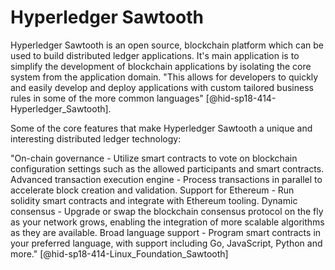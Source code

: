 Hyperledger Sawtooth
====================

Hyperledger Sawtooth is an open source, blockchain platform which can be
used to build distributed ledger applications. It's main application is
to simplify the development of blockchain applications by isolating the
core system from the application domain. "This allows for developers to
quickly and easily develop and deploy applications with custom tailored
business rules in some of the more common
languages" [@hid-sp18-414-Hyperledger_Sawtooth].

Some of the core features that make Hyperledger Sawtooth a unique and
interesting distributed ledger technology:

"On-chain governance - Utilize smart contracts to vote on blockchain
configuration settings such as the allowed participants and smart
contracts. Advanced transaction execution engine - Process transactions
in parallel to accelerate block creation and validation. Support for
Ethereum - Run solidity smart contracts and integrate with Ethereum
tooling. Dynamic consensus - Upgrade or swap the blockchain consensus
protocol on the fly as your network grows, enabling the integration of
more scalable algorithms as they are available. Broad language support -
Program smart contracts in your preferred language, with support
including Go, JavaScript, Python and
more." [@hid-sp18-414-Linux_Foundation_Sawtooth]
